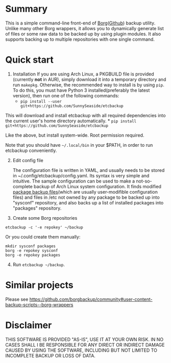# Summary #
This is a simple command-line front-end of [Borg](https://www.borgbackup.org/)([Github](https://github.com/borgbackup/borg/)) backup utility. Unlike many other Borg wrappers, it allows you to dynamically generate list of files or some raw data to be backed up by using plugin modules. It also supports backing up to multiple repositories with one single command.

# Quick start #

1. Installation
	If you are using Arch Linux, a PKGBUILD file is provided (currently **not** in AUR), simply download it into a temporary directory and run `makepkg`. Otherwise, the recommended way to install is by using `pip`. To do this, you must have Python 3 installed(preferably the latest version), then run one of the following commands:
	* `pip install --user git+https://github.com/SunnySeaside/etcbackup`

This will download and install etcbackup with all required dependencies into the current user's home directory automatically.
	* `pip install git+https://github.com/SunnySeaside/etcbackup`

Like the above, but install system-wide. Root permission required.

Note that you should have `~/.local/bin` in your $PATH, in order to run etcbackup conveniently.

2. Edit config file

   The configuration file is written in YAML, and usually needs to be stored in ~/.config/etcbackup/config.yaml. Its syntax is very simple and intuitive. The sample configuration can be used to make a not-so-complete backup of Arch Linux system configuration. It finds modified [package backup files](https://wiki.archlinux.org/index.php/Pacman/Pacnew_and_Pacsave#Package_backup_files)(which are usually user-modifible configuration files) and files in /etc not owned by any package to be backed up into "sysconf" repository, and also backs up a list of installed packages into "packages" repository.

2. Create some Borg repositories

```mkdir ~/backup
etcbackup -c '-e repokey' ~/backup
```

Or you could create them manually:
```cd ~/backup
mkdir sysconf packages
borg -e repokey sysconf
borg -e repokey packages
```

4. Run `etcbackup ~/backup`.

# Similar projects #
Please see https://github.com/borgbackup/community#user-content-backup-scripts--borg-wrappers

# Disclaimer #
THIS SOFTWARE IS PROVIDED "AS-IS", USE IT AT YOUR OWN RISK. IN NO CASES SHALL I BE RESPONSIBLE FOR ANY DIRECT OR INDIRECT DAMAGE CAUSED BY USING THE SOFTWARE, INCLUDING BUT NOT LIMITED TO INCOMPLETE BACKUP OR LOSS OF DATA.
